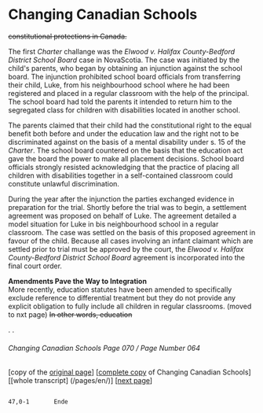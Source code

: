# Changing Canadian Schools

~~constitutional protections in Canada.~~  

The first *Charter* challange was the *Elwood v. Halifax County-Bedford District School Board* case in NovaScotia. The case was initiated by the child's parents, who began by obtaining an injunction against the school board. The injunction prohibited school board officials from transferring their child, Luke, from his neighbourhood school where he had been registered and placed in a regular classroom with the help of the principal. The school board had told the parents it intended to return him to the segregated class for children with disabilities located in another school.  

The parents claimed that their child had the constitutional right to the equal benefit both before and under the education law and the right not to be discriminated against on the basis of a mental disability under s. 15 of the *Charter*. The school board countered on the basis that the education act gave the board the power to make all placement decisions. School board officials strongly resisted acknowledging that the practice of placing all children with disabilities together in a self-contained classroom could constitute unlawful discrimination.  

During the year after the injunction the parties exchanged evidence in preparation for the trial. Shortly before the trial was to begin, a settlement agreement was proposed on behalf of Luke. The agreement detailed a model situation for Luke in bis neighbourhood school in a regular classroom. The case was settled on the basis of this proposed agreement in favour of the child. Because all cases involving an infant claimant which are settled prior to trial must be approved by the court, the *Elwood v. Halifax County-Bedford District School Board* agreement is incorporated into the final court order.  

**Amendments Pave the Way to Integration**  
More recently, education statutes have been amended to specifically exclude reference to differential treatment but they do not provide any explicit obligation to fully include all children in regular classrooms. (moved to nxt page) ~~In other words, education~~

.
.

###### Changing Canadian Schools Page 070 / Page Number 064

[copy of the [original page](/copies-from-original/CCS070-page064.png)]
[[complete copy](/copies-from-original/BestCopy_Changing_Canadian_Schools_Perspectives_on_Disability_and_Inclusion.pdf) of Changing Canadian Schools]
[[whole transcript] (/pages/en/)]
[[next page](Changing_Canadian_Schools-071)]

                                                                                  47,0-1       Ende
